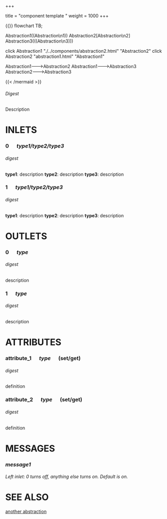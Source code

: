 +++

title = "component template "
weight = 1000
+++


{{<mermaid align="left">}}
flowchart TB;

Abstraction1((Abstraction\n1))
Abstraction2[Abstraction\n2]
Abstraction3(((Abstraction\n3)))

click Abstraction1 "./../components/abstraction2.html" "Abstraction2"
click Abstraction2 "abstraction1.html" "Abstraction1"


Abstraction1--->Abstraction2
Abstraction1--->Abstraction3
Abstraction2--->Abstraction3

{{< /mermaid >}}

###### Digest
Description

# INLETS

### 0 &emsp; _type1/type2/type3_
###### digest
**type1**: description
**type2**: description
**type3**: description

### 1 &emsp; _type1/type2/type3_
###### digest
**type1**: description
**type2**: description
**type3**: description

# OUTLETS

### 0 &emsp; _type_
###### digest
description

### 1 &emsp; _type_
###### digest
description

# ATTRIBUTES

### attribute_1 &emsp; _type_  &emsp; (set/get) 
###### digest
definition

### attribute_2 &emsp; _type_  &emsp; (set/get) 
###### digest
definition

# MESSAGES
### _message1_  
###### Left inlet: 0 turns off, anything else turns on. Default is on.  
  

# SEE ALSO
[another abstraction](/path/to/abstraction)
      